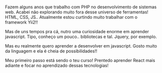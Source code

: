 Fazem alguns anos que trabalho com PHP no desenvolvimento de sistemas web.
Acabei não explorando muito fora desse universo de ferramentas! HTML, CSS, JS..
Atualmente estou curtindo muito trabalhar com o framework Yii2!!

Mas de uns tempos pra cá, nutro uma curiosidade enorme em aprender javascript. Tipo, conheço um pouco.. bibliotecas e tal. Jquery, por exemplo.

Mas eu realmente quero aprender a desenvolver em javascript. Gosto muito da linguagem e ela é cheia de possibilidades!! 

Meu primeiro passo está sendo o teu curso! Prentedo aprender React mais adiante e focar no aprendizado dessas tecnologias!